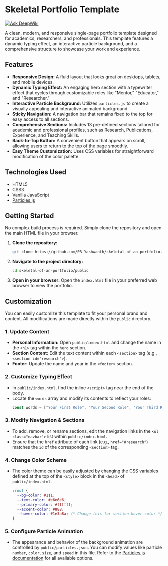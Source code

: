 # Skeletal Portfolio Template

[![Ask DeepWiki](https://devin.ai/assets/askdeepwiki.png)](https://deepwiki.com/PB-Yashwanth/skeletal-of-an-portfolio.git)

A clean, modern, and responsive single-page portfolio template designed for academics, researchers, and professionals. This template features a dynamic typing effect, an interactive particle background, and a comprehensive structure to showcase your work and experience.

## Features

-   **Responsive Design:** A fluid layout that looks great on desktops, tablets, and mobile devices.
-   **Dynamic Typing Effect:** An engaging hero section with a typewriter effect that cycles through customizable roles like "Mentor," "Educator," and "Researcher."
-   **Interactive Particle Background:** Utilizes `particles.js` to create a visually appealing and interactive animated background.
-   **Sticky Navigation:** A navigation bar that remains fixed to the top for easy access to all sections.
-   **Comprehensive Sections:** Includes 13 pre-defined sections tailored for academic and professional profiles, such as Research, Publications, Experience, and Teaching Skills.
-   **Back-to-Top Button:** A convenient button that appears on scroll, allowing users to return to the top of the page smoothly.
-   **Easy Theme Customization:** Uses CSS variables for straightforward modification of the color palette.

## Technologies Used

-   HTML5
-   CSS3
-   Vanilla JavaScript
-   [Particles.js](https://github.com/VincentGarreau/particles.js/)

## Getting Started

No complex build process is required. Simply clone the repository and open the main HTML file in your browser.

1.  **Clone the repository:**
    ```bash
    git clone https://github.com/PB-Yashwanth/skeletal-of-an-portfolio.git
    ```

2.  **Navigate to the project directory:**
    ```bash
    cd skeletal-of-an-portfolio/public
    ```

3.  **Open in your browser:**
    Open the `index.html` file in your preferred web browser to view the portfolio.

## Customization

You can easily customize this template to fit your personal brand and content. All modifications are made directly within the `public` directory.

### 1. Update Content

-   **Personal Information:** Open `public/index.html` and change the name in the `<h1>` tag within the `hero` section.
-   **Section Content:** Edit the text content within each `<section>` tag (e.g., `<section id="research">`).
-   **Footer:** Update the name and year in the `<footer>` section.

### 2. Customize Typing Effect

-   In `public/index.html`, find the inline `<script>` tag near the end of the body.
-   Locate the `words` array and modify its contents to reflect your roles:
    ```javascript
    const words = ["Your First Role", "Your Second Role", "Your Third Role"];
    ```

### 3. Modify Navigation & Sections

-   To add, remove, or rename sections, edit the navigation links in the `<ul class="navbar">` list within `public/index.html`.
-   Ensure that the `href` attribute of each link (e.g., `href="#research"`) matches the `id` of the corresponding `<section>` tag.

### 4. Change Color Scheme

-   The color theme can be easily adjusted by changing the CSS variables defined at the top of the `<style>` block in the `<head>` of `public/index.html`.
    ```css
    :root {
      --bg-color: #111;
      --text-color: #e6e6e6;
      --primary-color: #ffffff;
      --accent-color: #888;
      --hover-color: #1e3a8a; /* Change this for section hover color */
    }
    ```

### 5. Configure Particle Animation

-   The appearance and behavior of the background animation are controlled by `public/particles.json`. You can modify values like particle `number`, `color`, `size`, and `speed` in this file. Refer to the [Particles.js documentation](https://github.com/VincentGarreau/particles.js/) for all available options.